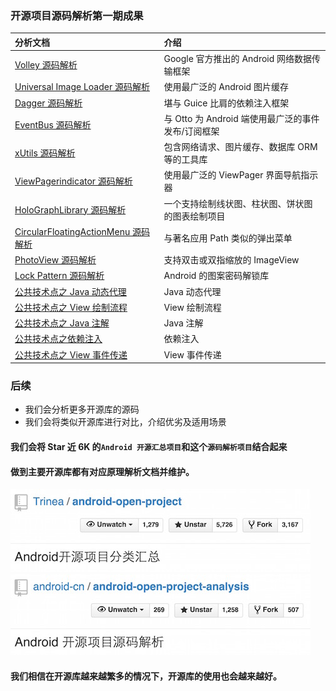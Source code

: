  
### 开源项目源码解析第一期成果
分析文档 | 介绍 
:------------- | :------------- 
[Volley 源码解析](http://codekk.com/open-source-project-analysis/detail/Android/grumoon/Volley%20%E6%BA%90%E7%A0%81%E8%A7%A3%E6%9E%90) | Google 官方推出的 Android 网络数据传输框架
[Universal Image Loader 源码解析](http://codekk.com/open-source-project-analysis/detail/Android/huxian99/Android%20Universal%20Image%20Loader%20%E6%BA%90%E7%A0%81%E5%88%86%E6%9E%90) | 使用最广泛的 Android 图片缓存
[Dagger 源码解析](http://codekk.com/open-source-project-analysis/detail/Android/%E6%89%94%E7%89%A9%E7%BA%BF/Dagger%20%E6%BA%90%E7%A0%81%E8%A7%A3%E6%9E%90) | 堪与 Guice 比肩的依赖注入框架
[EventBus 源码解析](http://codekk.com/open-source-project-analysis/detail/Android/Trinea/EventBus%20%E6%BA%90%E7%A0%81%E8%A7%A3%E6%9E%90) | 与 Otto 为 Android 端使用最广泛的事件发布/订阅框架
[xUtils 源码解析](http://codekk.com/open-source-project-analysis/detail/Android/Caij/xUtils%20%E6%BA%90%E7%A0%81%E8%A7%A3%E6%9E%90) | 包含网络请求、图片缓存、数据库 ORM等的工具库
[ViewPagerindicator 源码解析](http://codekk.com/open-source-project-analysis/detail/Android/lightSky/ViewPagerindicator%20%E6%BA%90%E7%A0%81%E8%A7%A3%E6%9E%90) | 使用最广泛的 ViewPager 界面导航指示器
[HoloGraphLibrary 源码解析](http://codekk.com/open-source-project-analysis/detail/Android/AaronPlay/HoloGraphLibrary%20%E6%BA%90%E7%A0%81%E8%A7%A3%E6%9E%90) | 一个支持绘制线状图、柱状图、饼状图的图表绘制项目
[CircularFloatingActionMenu 源码解析](http://codekk.com/open-source-project-analysis/detail/Android/cpacm/CircularFloatingActionMenu%20%E6%BA%90%E7%A0%81%E8%A7%A3%E6%9E%90) | 与著名应用 Path 类似的弹出菜单
[PhotoView 源码解析](http://codekk.com/open-source-project-analysis/detail/Android/dkmeteor/PhotoView%20%E6%BA%90%E7%A0%81%E8%A7%A3%E6%9E%90) | 支持双击或双指缩放的 ImageView
[Lock Pattern 源码解析](http://codekk.com/open-source-project-analysis/detail/Android/%E7%88%B1%E6%97%A9%E8%B5%B7/Android%20Lock%20Pattern%20%E6%BA%90%E7%A0%81%E8%A7%A3%E6%9E%90) | Android 的图案密码解锁库
[公共技术点之 Java 动态代理](http://codekk.com/open-source-project-analysis/detail/Android/Caij/Java%20%E5%8A%A8%E6%80%81%E4%BB%A3%E7%90%86) | Java 动态代理
[公共技术点之 View 绘制流程](http://codekk.com/open-source-project-analysis/detail/Android/lightSky/View%20%E7%BB%98%E5%88%B6%E6%B5%81%E7%A8%8B) | View 绘制流程
[公共技术点之 Java 注解](http://codekk.com/open-source-project-analysis/detail/Android/Trinea/Java%20%E6%B3%A8%E8%A7%A3%20Annotation) | Java 注解
[公共技术点之依赖注入](http://www.codekk.com/open-source-project-analysis/detail/Android/%E6%89%94%E7%89%A9%E7%BA%BF/%E4%BE%9D%E8%B5%96%E6%B3%A8%E5%85%A5) | 依赖注入
[公共技术点之 View 事件传递](http://www.codekk.com/open-source-project-analysis/detail/Android/Trinea/View%20%E4%BA%8B%E4%BB%B6%E4%BC%A0%E9%80%92) | View 事件传递

### 后续
* 我们会分析更多开源库的源码  
* 我们会将类似开源库进行对比，介绍优劣及适用场景  
 
#### 我们会将 Star 近 6K 的`Android 开源汇总项目`和这个`源码解析项目`结合起来  
#### 做到主要开源库都有对应原理解析文档并维护。 

![opa.png](1.jpeg)  
![op.png](2.jpeg)  

#### 我们相信在开源库越来越繁多的情况下，开源库的使用也会越来越好。
